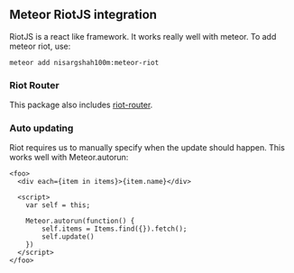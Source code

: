 ## Meteor RiotJS integration

RiotJS is a react like framework. It works really well with meteor. To add meteor riot, use:

`meteor add nisargshah100m:meteor-riot`

### Riot Router

This package also includes [riot-router](https://github.com/gabrielmoreira/riot-router).

### Auto updating

Riot requires us to manually specify when the update should happen. This works well with Meteor.autorun:

```
<foo>
  <div each={item in items}>{item.name}</div>
  
  <script>
    var self = this;
    
    Meteor.autorun(function() {
    	self.items = Items.find({}).fetch();
    	self.update()
	})
  </script>
</foo>
```